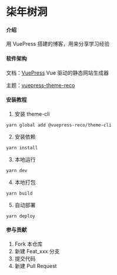 
# 柒年树洞

#### 介绍
用 VuePress 搭建的博客，用来分享学习经验

#### 软件架构
文档：[VuePress](https://www.vuepress.cn/) Vue 驱动的静态网站生成器

主题：[vuepress-theme-reco](https://vuepress-theme-reco.recoluan.com/)

#### 安装教程

1.  安装 theme-cli 
```
yarn global add @vuepress-reco/theme-cli
```
2.  安装依赖
```
yarn install
```
3.  本地运行
```
yarn dev
```
4.  本地打包
```
yarn build
```
5.  自动部署
```
yarn deploy
```

#### 参与贡献

1.  Fork 本仓库
2.  新建 Feat_xxx 分支
3.  提交代码
4.  新建 Pull Request